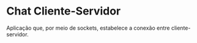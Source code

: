 # Chat Cliente-Servidor

Aplicação que, por meio de sockets, estabelece a conexão entre cliente-servidor.
